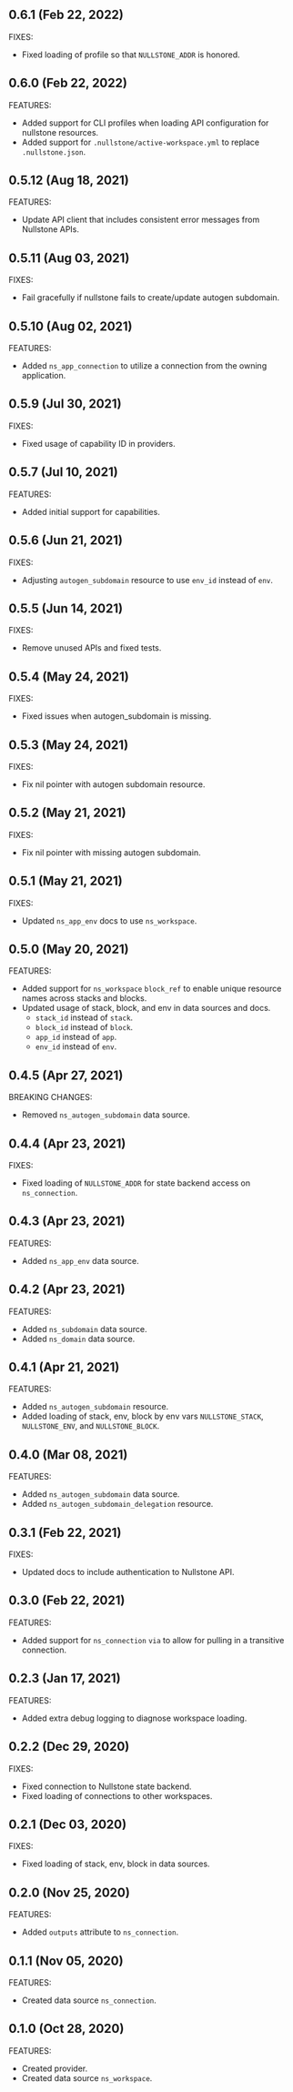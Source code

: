 ## 0.6.1 (Feb 22, 2022)

FIXES:

* Fixed loading of profile so that `NULLSTONE_ADDR` is honored.

## 0.6.0 (Feb 22, 2022)

FEATURES:

* Added support for CLI profiles when loading API configuration for nullstone resources.
* Added support for `.nullstone/active-workspace.yml` to replace `.nullstone.json`.

## 0.5.12 (Aug 18, 2021)

FEATURES:

* Update API client that includes consistent error messages from Nullstone APIs.

## 0.5.11 (Aug 03, 2021)

FIXES:

* Fail gracefully if nullstone fails to create/update autogen subdomain.

## 0.5.10 (Aug 02, 2021)

FEATURES:

* Added `ns_app_connection` to utilize a connection from the owning application.

## 0.5.9 (Jul 30, 2021)

FIXES:

* Fixed usage of capability ID in providers.

## 0.5.7 (Jul 10, 2021)

FEATURES:

* Added initial support for capabilities.

## 0.5.6 (Jun 21, 2021)

FIXES:

* Adjusting `autogen_subdomain` resource to use `env_id` instead of `env`.

## 0.5.5 (Jun 14, 2021)

FIXES:

* Remove unused APIs and fixed tests.

## 0.5.4 (May 24, 2021)

FIXES:

* Fixed issues when autogen_subdomain is missing.

## 0.5.3 (May 24, 2021)

FIXES:

* Fix nil pointer with autogen subdomain resource.

## 0.5.2 (May 21, 2021)

FIXES:

* Fix nil pointer with missing autogen subdomain.

## 0.5.1 (May 21, 2021)

FIXES:

* Updated `ns_app_env` docs to use `ns_workspace`.

## 0.5.0 (May 20, 2021)

FEATURES:

* Added support for `ns_workspace` `block_ref` to enable unique resource names across stacks and blocks.
* Updated usage of stack, block, and env in data sources and docs.
  * `stack_id` instead of `stack`.
  * `block_id` instead of `block`.
  * `app_id` instead of `app`.
  * `env_id` instead of `env`.

## 0.4.5 (Apr 27, 2021)

BREAKING CHANGES:

* Removed `ns_autogen_subdomain` data source.

## 0.4.4 (Apr 23, 2021)

FIXES:

* Fixed loading of `NULLSTONE_ADDR` for state backend access on `ns_connection`.

## 0.4.3 (Apr 23, 2021)

FEATURES:

* Added `ns_app_env` data source.

## 0.4.2 (Apr 23, 2021)

FEATURES:

* Added `ns_subdomain` data source.
* Added `ns_domain` data source.

## 0.4.1 (Apr 21, 2021)

FEATURES:

* Added `ns_autogen_subdomain` resource.
* Added loading of stack, env, block by env vars `NULLSTONE_STACK`, `NULLSTONE_ENV`, and `NULLSTONE_BLOCK`.

## 0.4.0 (Mar 08, 2021)

FEATURES:

* Added `ns_autogen_subdomain` data source.
* Added `ns_autogen_subdomain_delegation` resource.

## 0.3.1 (Feb 22, 2021)

FIXES:

* Updated docs to include authentication to Nullstone API.

## 0.3.0 (Feb 22, 2021)

FEATURES:

* Added support for `ns_connection` `via` to allow for pulling in a transitive connection.

## 0.2.3 (Jan 17, 2021)

FEATURES:

* Added extra debug logging to diagnose workspace loading.

## 0.2.2 (Dec 29, 2020)

FIXES:

* Fixed connection to Nullstone state backend.
* Fixed loading of connections to other workspaces.

## 0.2.1 (Dec 03, 2020)

FIXES:

* Fixed loading of stack, env, block in data sources.

## 0.2.0 (Nov 25, 2020)

FEATURES:

* Added `outputs` attribute to `ns_connection`.

## 0.1.1 (Nov 05, 2020)

FEATURES:

* Created data source `ns_connection`.

## 0.1.0 (Oct 28, 2020)

FEATURES:

* Created provider.
* Created data source `ns_workspace`.